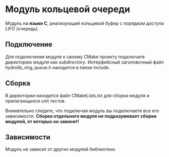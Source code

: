 # Модуль кольцевой очереди

Модуль на **языке C**, реализующий кольцевой буфер с порядком доступа *LIFO* (очередь).

## Подключение

Для подключения модуля к своему CMake проекту подключите директорию модуля как *subdirectory*.
Интерфейсный заголовочный файл *hydrolib_ring_queue.h* находится в папке include.

## Сборка

В директории находится файл CMakeLists.txt для сборки модуля
и прилагающихся unit тестов.

Внимательно следите, что подключая модуль вы подключаете все его зависимости.
**Сборка отдельного модуля не подразумевает сборки модулей, от которых он зависит!**

## Зависимости

Модуль не зависит от других модулей библиотеки.
